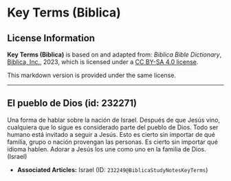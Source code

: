 # Key Terms (Biblica)

## License Information

**Key Terms (Biblica)** is based on and adapted from: _Biblica Bible Dictionary_, [Biblica, Inc.](https://www.biblica.com/), 2023, which is licensed under a [CC BY-SA 4.0 license](https://creativecommons.org/licenses/by-sa/4.0/legalcode.en).

This markdown version is provided under the same license.



--------------------------------

## El pueblo de Dios (id: 232271)

Una forma de hablar sobre la nación de Israel. Después de que Jesús vino, cualquiera que lo sigue es considerado parte del pueblo de Dios. Todo ser humano está invitado a seguir a Jesús. Esto es cierto sin importar de qué familia, grupo o nación provengan las personas. Es cierto sin importar qué idioma hablen. Adorar a Jesús los une como uno en la familia de Dios. (Israel)

* **Associated Articles:** Israel (ID: `232249@BiblicaStudyNotesKeyTerms`)

